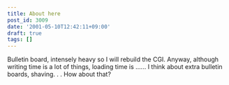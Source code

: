 ```yaml
---
title: About here
post_id: 3009
date: '2001-05-10T12:42:11+09:00'
draft: true
tags: []
---
```


Bulletin board, intensely heavy so I will rebuild the CGI. Anyway, although writing time is a lot of things, loading time is ...... I think about extra bulletin boards, shaving. . . How about that?
